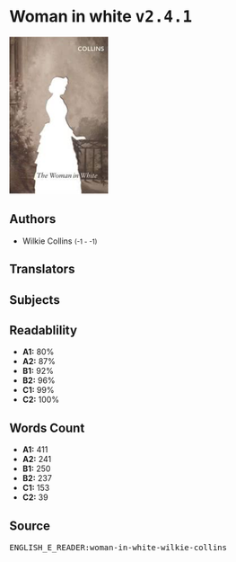 # Woman in white <kbd>v2.4.1</kbd>

![](./cover.medium.jpg "")

## Authors


 - Wilkie Collins <small>(-1 - -1)</small>

## Translators



## Subjects



## Readablility


 - **A1:** 80%
 - **A2:** 87%
 - **B1:** 92%
 - **B2:** 96%
 - **C1:** 99%
 - **C2:** 100%

## Words Count


 - **A1:** 411
 - **A2:** 241
 - **B1:** 250
 - **B2:** 237
 - **C1:** 153
 - **C2:** 39

## Source


<kbd>ENGLISH_E_READER:woman-in-white-wilkie-collins</kbd>
